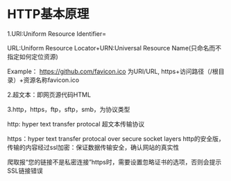 # HTTP基本原理

1.URI:Uniform Resource Identifier=

URL:Uniform Resource Locator+URN:Universal Resource Name(只命名而不指定如何定位资源)

Example： https://github.com/favicon.ico 为URI/URL, https+访问路径（/根目录）+资源名称favicon.ico

2.超文本：即网页源代码HTML

3.http，https，ftp，sftp，smb，为协议类型

http: hyper text transfer protocal 超文本传输协议

https：hyper text transfer protocal over secure socket layers http的安全版，传输的内容经过ssl加密：保证数据传输安全，确认网站的真实性

爬取报“您的链接不是私密连接”https时，需要设置忽略证书的选项，否则会提示SSL链接错误
